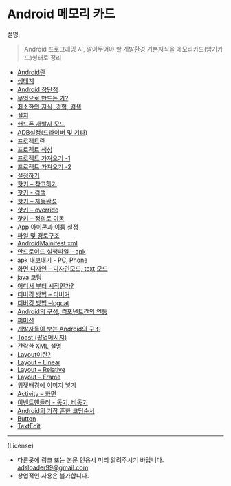 # Android 메모리 카드
설명:
> Android 프로그래밍 시, 알아두어야 할 개발환경 기본지식을 메모리카드(암기카드)형태로 정리

- [Android란](/doc/1.md)
- [생태계](/doc/2.md)
- [Android 장단점](/doc/3.md)
- [무엇으로 만드는 가?](/doc/4.md)
- [최소한의 지식, 경험, 검색](/doc/5.md)
- [설치](/doc/6.md)
- [핸드폰 개발자 모드](/doc/7.md)
- [ADB설정(드라이버 및 기타)](/doc/8.md)
- [프로젝트란](/doc/9.md)
- [프로젝트 생성](/doc/10.md)
- [프로젝트 가져오기 -1 ](/doc/11.md)
- [프로젝트 가져오기 -2 ](/doc/12.md)
- [설정하기](/doc/13.md)
- [핫키 – 참고하기](/doc/14.md)
- [핫키 - 검색](/doc/15.md)
- [핫키 – 자동완성](/doc/16.md)
- [핫키 – override](/doc/17.md)
- [핫키 – 정의로 이동](/doc/18.md)
- [App 아이콘과 이름 설정](/doc/19.md)
- [파일 및 경로구조](/doc/20.md)
- [AndroidMainifest.xml](/doc/21.md)
- [안드로이드 실행파일 – apk](/doc/22.md)
- [apk 내보내기 - PC, Phone](/doc/23.md)
- [화면 디자인 – 디자인모드, text 모드](/doc/24.md)
- [java 코딩](/doc/25.md)
- [어디서 부터 시작인가?](/doc/26.md)
- [디버깅 방법 – 디버거](/doc/27.md)
- [디버깅 방법 –logcat](/doc/28.md)
- [Android의 구성, 컴포넌트간의 연동](/doc/29.md)
- [퍼미션](/doc/30.md)
- [개발자들이 보는  Android의 구조](/doc/31.md)
- [Toast (팝업메시지)](/doc/32.md)
- [간략한 XML 설명](/doc/33.md)
- [Layout이란?](/doc/34.md)
- [Layout – Linear](/doc/35.md)
- [Layout – Relative](/doc/36.md)
- [Layout – Frame](/doc/37.md)
- [위젯배경에 이미지 넣기](/doc/42.md)
- [Activity – 화면](/doc/38.md)
- [이벤트핸들러 - 동기, 비동기](/doc/39.md)
- [Android의 가장 흔한 코딩순서](/doc/41.md)
- [Button](/doc/40.md)
- [TextEdit](/doc/43.md)

----
(License)
- 다른곳에 링크 또는 본문 인용시 미리 알려주시기 바랍니다. adsloader99@gmail.com
- 상업적인 사용은 불가합니다.
